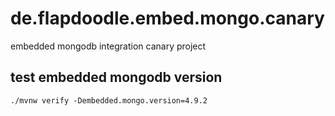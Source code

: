 # de.flapdoodle.embed.mongo.canary
embedded mongodb integration canary project

## test embedded mongodb version

```
./mvnw verify -Dembedded.mongo.version=4.9.2
```
